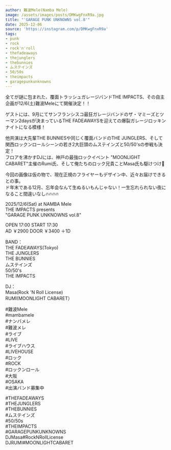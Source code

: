 ```yaml
---
author: 難波Mele(Namba Mele)
image: /assets/images/posts/DMKwgFnxR9a.jpg
title: "'GARAGE PUNK UNKNOWNS vol.8'"
date: 2025-12-06
source: 'https://instagram.com/p/DMKwgFnxR9a'
tags:
- punk
- rock
- rock'n'roll
- thefadeaways
- thejunglers
- thebunnies
- ムステインズ
- 50/50s
- theimpacts
- garagepunkunknowns
---
```

全てが謎に包まれた、覆面トラッシュガレージバンドTHE IMPACTS、その自主企画が12/6(土)難波Meleにて開催決定！！

ゲストには、9月にてサンフランシスコ最狂ガレージバンドのザ・マミーズとツーマン2daysが決まっているTHE FADEAWAYSを迎えての爆裂ガレージロッキンナイトになる模様！

他共演は大先輩THE BUNNIESや同じく覆面バンドのTHE JUNGLERS、そして関西ロックンロールシーンの若き2大巨頭のムステインズと50/50'sの参戦も決定！<br>
フロアを沸かすDJには、神戸の最強ロックイベント "MOONLIGHT CABARET"主催のRumi氏、そして俺たちのロック兄貴ことMasa氏も駆けつけ💨

今回の画像は仮の物で、現在正規のフライヤーもデザイン中、近々お届けできるとの事。<br>
ド年末である12月、忘年会なんて生ぬるいもんじゃない！一生忘れられない夜になること間違いなし🔥🔥🔥🔥

2025/12/6(Sat) at NAMBA Mele<br>
THE IMPACTS presents<br>
"GARAGE PUNK UNKNOWNS vol.8"

OPEN 17:00 START 17:30<br>
AD ￥2900 DOOR ￥3400 ＋1D

BAND：<br>
THE FADEAWAYS(Tokyo)<br>
THE JUNGLERS<br>
THE BUNNIES<br>
ムステインズ<br>
50/50's<br>
THE IMPACTS

DJ：<br>
Masa(Rock 'N Roll License)<br>
RUMI(MOONLIGHT CABARET）

#難波Mele<br>
#mambamele<br>
#ナンバメレ<br>
#難波メレ<br>
#ライブ<br>
#LIVE<br>
#ライブハウス<br>
#LIVEHOUSE<br>
#ロック<br>
#ROCK<br>
#ロックンロール<br>
#大阪<br>
#OSAKA<br>
#出演バンド募集中

#THEFADEAWAYS<br>
#THEJUNGLERS<br>
#THEBUNNIES<br>
#ムステインズ<br>
#50/50s<br>
#THEIMPACTS<br>
#GARAGEPUNKUNKNOWNS<br>
DJMasa#RockNRollLicense<br>
DJRUMI#MOONLIGHTCABARET